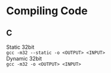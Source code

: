 # Compiling Code  

## C  
Static 32bit  
`gcc -m32 --static -o <OUTPUT> <INPUT>`  
Dynamic 32bit  
`gcc -m32 -o <OUTPUT> <INPUT>`  

